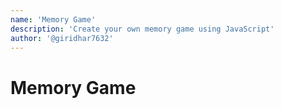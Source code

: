 ```yaml
---
name: 'Memory Game'
description: 'Create your own memory game using JavaScript'
author: '@giridhar7632'
---
```


# Memory Game
